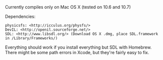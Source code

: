 
Currently compiles only on Mac OS X (tested on 10.6 and 10.7)

Dependencies:

    physicsfs: <http://icculus.org/physfs/>
    DevIL: <http://openil.sourceforge.net/>
    SDL: <http://www.libsdl.org/> (Download OS X .dmg, place SDL.framework in /Library/Frameworks/)

Everything should work if you install everything but SDL with Homebrew. There might be some path errors in Xcode, but they're fairly easy to fix.

